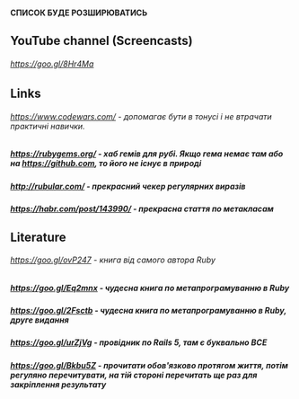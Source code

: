#### СПИСОК БУДЕ РОЗШИРЮВАТИСЬ

## YouTube channel (Screencasts)
###### https://goo.gl/8Hr4Ma

## Links
###### https://www.codewars.com/ - допомагає бути в тонусі і не втрачати практичні навички.
##### https://rubygems.org/ - хаб гемів для рубі. Якщо гема немає там або на https://github.com, то його не існує в природі
##### http://rubular.com/ - прекрасний чекер регулярних виразів
##### https://habr.com/post/143990/ - прекрасна стаття по метакласам

## Literature
###### https://goo.gl/ovP247 - книга від самого автора Ruby
##### https://goo.gl/Eq2mnx - чудесна книга по метапрограмуванню в Ruby
##### https://goo.gl/2Fsctb - чудесна книга по метапрограмуванню в Ruby, друге видання
##### https://goo.gl/urZjVg - провідник по Rails 5, там є буквально ВСЕ
##### https://goo.gl/Bkbu5Z - прочитати обов'язково протягом життя, потім регуляно перечитувати, на тій стороні перечитать ще раз для закріплення результату
